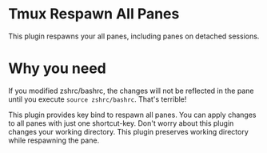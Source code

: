 # Tmux Respawn All Panes
This plugin respawns your all panes, including panes on detached sessions.

# Why you need
If you modified zshrc/bashrc, the changes will not be reflected in the pane until you execute `source zshrc/bashrc`. That's terrible!

This plugin provides key bind to respawn all panes. You can apply changes to all panes with just one shortcut-key. Don't worry about this plugin changes your working directory. This plugin preserves working directory while respawning the pane.

